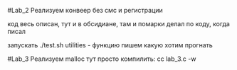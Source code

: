 
#Lab_2
Реализуем конвеер без смс и регистрации

код весь описан, тут и в обсидиане, там и помарки делал по коду, когда писал

запускать ./test.sh
utilities - функцию пишем какую хотим прогнать

#Lab_3
Реализуем malloc
тут просто компилить: cc lab_3.c -w
